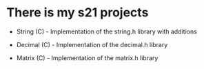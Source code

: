 # There is my s21 projects

- String (C) - Implementation of the string.h library with additions

- Decimal (C) - Implementation of the decimal.h library

- Matrix (C) - Implementation of the matrix.h library 
